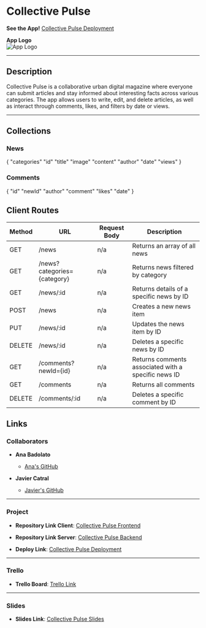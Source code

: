 # Collective Pulse

**See the App!** [Collective Pulse Deployment](https://collective-pulse.netlify.app/)

**App Logo**  
![App Logo](/public/cover.png)

---

## Description

Collective Pulse is a collaborative urban digital magazine where everyone can submit articles and stay informed about interesting facts across various categories. The app allows users to write, edit, and delete articles, as well as interact through comments, likes, and filters by date or views.

---

## Collections
### News
{
      "categories"
      "id"
      "title"
      "image"
      "content"
      "author"
      "date"
      "views"
}
### Comments
{
      "id"
      "newId"
      "author"
      "comment"
      "likes"
      "date"
}


## Client Routes

| Method  | URL                           | Request Body | Description                                                  |
|---------|-------------------------------|--------------|--------------------------------------------------------------|
| GET     | /news                         | n/a          | Returns an array of all news                                  |
| GET     | /news?categories={category}      | n/a          | Returns news filtered by category                             |
| GET     | /news/:id                     | n/a          | Returns details of a specific news by ID                      |
| POST    | /news                         | n/a          | Creates a new news item                                       |
| PUT     | /news/:id                     | n/a          | Updates the news item by ID                                   |
| DELETE  | /news/:id                     | n/a          | Deletes a specific news by ID                                 |
| GET     | /comments?newId={id}             | n/a          | Returns comments associated with a specific news ID           |
| GET     | /comments                     | n/a          | Returns all comments                                          |
| DELETE  | /comments/:id                 | n/a          | Deletes a specific comment by ID                              |


## Links

### Collaborators

- **Ana Badolato**

  - [Ana's GitHub](https://github.com/ana-badolato)

- **Javier Catral**
  - [Javier's GitHub](https://github.com/Javitocatral?tab=repositories)

---

### Project

- **Repository Link Client**: [Collective Pulse Frontend](https://github.com/ana-badolato/Collective-Pulse)
- **Repository Link Server**: [Collective Pulse Backend](https://github.com/ana-badolato/Collective-Pulse-BackEnd)

- **Deploy Link**: [Collective Pulse Deployment](https://collective-pulse.netlify.app/)

---

### Trello

- **Trello Board**: [Trello Link](https://trello.com)

---

### Slides

- **Slides Link**: [Collective Pulse Slides](https://docs.google.com/presentation/d/1mBY3Z9UhpIS8xq-L3wlFmV44iDgzPS0LzuFDQIpFIS8/edit?usp=sharing)